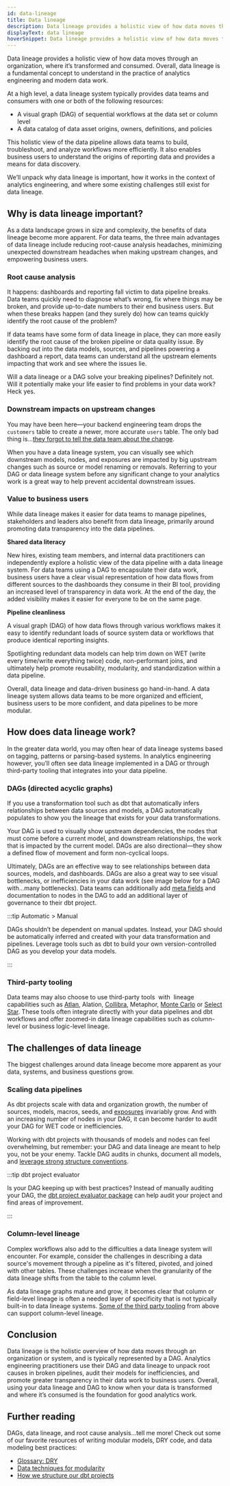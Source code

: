 ```yaml
---
id: data-lineage
title: Data lineage
description: Data lineage provides a holistic view of how data moves through an organization, where it’s transformed and consumed.
displayText: data lineage
hoverSnippet: Data lineage provides a holistic view of how data moves through an organization, where it’s transformed and consumed.
---
```


<head>
    <title>Data lineage: What it is and how to automate it - dbt Labs</title>
</head>

Data lineage provides a holistic view of how data moves through an organization, where it’s transformed and consumed. Overall, data lineage is a fundamental concept to understand in the practice of analytics engineering and modern data work.

At a high level, a data lineage system typically provides data teams and consumers with one or both of the following resources:

- A visual graph (DAG) of sequential workflows at the data set or column level
- A data catalog of data asset origins, owners, definitions, and policies

This holistic view of the data pipeline allows data teams to build, troubleshoot, and analyze workflows more efficiently. It also enables business users to understand the origins of reporting data and provides a means for data discovery.

We’ll unpack why data lineage is important, how it works in the context of analytics engineering, and where some existing challenges still exist for data lineage.

## **Why is data lineage important?**

As a data landscape grows in size and complexity, the benefits of data lineage become more apparent. For data teams, the three main advantages of data lineage include reducing root-cause analysis headaches, minimizing unexpected downstream headaches when making upstream changes, and empowering business users.

### **Root cause analysis**

It happens: dashboards and reporting fall victim to data pipeline breaks. Data teams quickly need to diagnose what’s wrong, fix where things may be broken, and provide up-to-date numbers to their end business users. But when these breaks happen (and they surely do) how can teams quickly identify the root cause of the problem?

If data teams have some form of data lineage in place, they can more easily identify the root cause of the broken pipeline or data quality issue. By backing out into the data models, sources, and pipelines powering a dashboard a report, data teams can understand all the upstream elements impacting that work and see where the issues lie.

Will a data lineage or a DAG solve your breaking pipelines? Definitely not. Will it potentially make your life easier to find problems in your data work? Heck yes.

### **Downstream impacts on upstream changes**

You may have been here—your backend engineering team drops the `customers` table to create a newer, more accurate `users` table. The only bad thing is…[they forgot to tell the data team about the change](https://docs.getdbt.com/blog/when-backend-devs-spark-joy).

When you have a data lineage system, you can visually see which downstream models, nodes, and exposures are impacted by big upstream changes such as source or model renaming or removals. Referring to your DAG or data lineage system before any significant change to your analytics work is a great way to help prevent accidental downstream issues.

### **Value to business users**

While data lineage makes it easier for data teams to manage pipelines, stakeholders and leaders also benefit from data lineage, primarily around promoting data transparency into the data pipelines.

**Shared data literacy**

New hires, existing team members, and internal data practitioners can independently explore a holistic view of the data pipeline with a data lineage system. For data teams using a DAG to encapsulate their data work, business users have a clear visual representation of how data flows from different sources to the dashboards they consume in their BI tool, providing an increased level of transparency in data work. At the end of the day, the added visibility makes it easier for everyone to be on the same page.

**Pipeline cleanliness**

A visual graph (DAG) of how data flows through various workflows makes it easy to identify redundant loads of source system data or workflows that produce identical reporting insights.

Spotlighting redundant data models can help trim down on WET (write every time/write everything twice) code, non-performant joins, and ultimately help promote reusability, modularity, and standardization within a data pipeline.

Overall, data lineage and data-driven business go hand-in-hand. A data lineage system allows data teams to be more organized and efficient, business users to be more confident, and data pipelines to be more modular.

## **How does data lineage work?**

In the greater data world, you may often hear of data lineage systems based on tagging, patterns or parsing-based systems. In analytics engineering however, you’ll often see data lineage implemented in a DAG or through third-party tooling that integrates into your data pipeline.

### **DAGs (directed acyclic graphs)**

If you use a transformation tool such as dbt that automatically infers relationships between data sources and models, a DAG automatically populates to show you the lineage that exists for your data transformations.

<Lightbox src="/img/docs/terms/data-lineage/dag_example.png" title="dbt Cloud Project with generated DAG" />

Your DAG is used to visually show upstream dependencies, the nodes that must come before a current model, and downstream relationships, the work that is impacted by the current model. DAGs are also directional—they show a defined flow of movement and form non-cyclical loops.

Ultimately, DAGs are an effective way to see relationships between data sources, models, and dashboards. DAGs are also a great way to see visual bottlenecks, or inefficiencies in your data work (see image below for a DAG with...many bottlenecks). Data teams can additionally add [meta fields](https://docs.getdbt.com/reference/resource-configs/meta) and documentation to nodes in the DAG to add an additional layer of governance to their dbt project.

<Lightbox src="/img/docs/terms/data-lineage/bad_dag.png" title="A bad DAG" />

:::tip Automatic > Manual

DAGs shouldn’t be dependent on manual updates. Instead, your DAG should be automatically inferred and created with your data transformation and pipelines. Leverage tools such as dbt to build your own version-controlled DAG as you develop your data models.

:::

### **Third-party tooling**

Data teams may also choose to use third-party tools  with  lineage capabilities such as [Atlan](https://ask.atlan.com/hc/en-us/articles/4433673207313-How-to-set-up-dbt-Cloud), Alation, [Collibra](https://marketplace.collibra.com/listings/dbt-lineage-to-collibra-integration/), Metaphor, [Monte Carlo](https://docs.getmontecarlo.com/docs/dbt-cloud) or [Select Star](https://docs.selectstar.com/integrations/dbt/dbt-cloud). These tools often integrate directly with your data pipelines and dbt workflows and offer zoomed-in data lineage capabilities such as column-level or business logic-level lineage.

## **The challenges of data lineage**

The biggest challenges around data lineage become more apparent as your data, systems, and business questions grow.

### **Scaling data pipelines**

As dbt projects scale with data and organization growth, the number of sources, models, macros, seeds, and [exposures](https://docs.getdbt.com/docs/build/exposures) invariably grow. And with an increasing number of nodes in your DAG, it can become harder to audit your DAG for WET code or inefficiencies.

Working with dbt projects with thousands of models and nodes can feel overwhelming, but remember: your DAG and data lineage are meant to help you, not be your enemy. Tackle DAG audits in chunks, document all models, and [leverage strong structure conventions](https://docs.getdbt.com/guides/best-practices/how-we-structure/1-guide-overview).

:::tip dbt project evaluator

Is your DAG keeping up with best practices? Instead of manually auditing your DAG, the [dbt project evaluator package](https://github.com/dbt-labs/dbt-project-evaluator) can help audit your project and find areas of improvement.

:::

### **Column-level lineage**

Complex workflows also add to the difficulties a data lineage system will encounter. For example, consider the challenges in describing a data source's movement through a pipeline as it's filtered, pivoted, and joined with other tables. These challenges increase when the granularity of the data lineage shifts from the table to the column level.

As data lineage graphs mature and grow, it becomes clear that column or field-level lineage is often a needed layer of specificity that is not typically built-in to data lineage systems. [Some of the third party tooling](#third-party-tooling) from above can support column-level lineage.

## **Conclusion**

Data lineage is the holistic overview of how data moves through an organization or system, and is typically represented by a DAG. Analytics engineering practitioners use their DAG and data lineage to unpack root causes in broken pipelines, audit their models for inefficiencies, and promote greater transparency in their data work to business users. Overall, using your data lineage and DAG to know when your data is transformed and where it’s consumed is the foundation for good analytics work.

## **Further reading**

DAGs, data lineage, and root cause analysis…tell me more! Check out some of our favorite resources of writing modular models, DRY code, and data modeling best practices:

- [Glossary: DRY](https://docs.getdbt.com/terms/dry)
- [Data techniques for modularity](https://www.getdbt.com/analytics-engineering/modular-data-modeling-technique/)
- [How we structure our dbt projects](https://docs.getdbt.com/guides/best-practices/how-we-structure/1-guide-overview)
